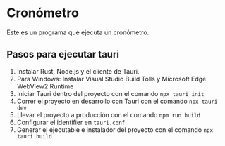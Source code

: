 # Cronómetro

Este es un programa que ejecuta un cronómetro.

## Pasos para ejecutar tauri

1. Instalar Rust, Node.js y el cliente de Tauri.
2. Para Windows: Instalar Visual Studio Build Tolls y Microsoft Edge WebView2 Runtime
3. Iniciar Tauri dentro del proyecto con el comando `npx tauri init` 
4. Correr el proyecto en desarrollo con Tauri con el comando `npx tauri dev`
5. Llevar el proyecto a producción con el comando `npm run build`
6. Configurar el identifier en `tauri.conf`
7. Generar el ejecutable e instalador del proyecto con el comando `npx tauri build`